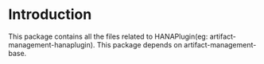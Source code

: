 # Introduction
This package contains all the files related to HANAPlugin(eg: artifact-management-hanaplugin).
This package depends on artifact-management-base.
